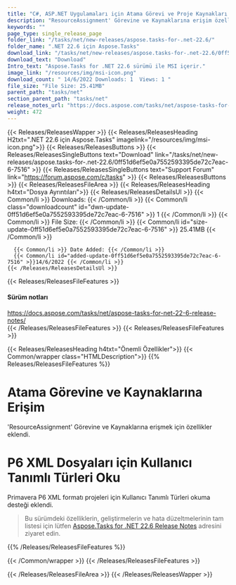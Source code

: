 ```yaml
---
title: "C#, ASP.NET Uygulamaları için Atama Görevi ve Proje Kaynakları API'sı"
description: "ResourceAssignment' Görevine ve Kaynaklarına erişim özelliklerine sahip C# .NET API. Primavera P6 XML formatındaki dosyalar için Kullanıcı Tanımlı Türleri okuma desteği."
keywords: ""
page_type: single_release_page
folder_link: "/tasks/net/new-releases/aspose.tasks-for-.net-22.6/"
folder_name: ".NET 22.6 için Aspose.Tasks"
download_link: "/tasks/net/new-releases/aspose.tasks-for-.net-22.6/0ff51d6ef5e0a7552593395de72c7eac-6-7516"
download_text: "Download"
Intro_text: "Aspose.Tasks for .NET 22.6 sürümü ile MSI içerir."
image_link: "/resources/img/msi-icon.png"
download_count: " 14/6/2022 Downloads: 1  Views: 1 "
file_size: "File Size: 25.41MB"
parent_path: "tasks/net"
section_parent_path: "tasks/net"
release_notes_url: "https://docs.aspose.com/tasks/net/aspose-tasks-for-net-22-6-release-notes/"
weight: 472
---
```


{{< Releases/ReleasesWapper >}}
{{< Releases/ReleasesHeading H2txt=".NET 22.6 için Aspose.Tasks" imagelink="/resources/img/msi-icon.png">}}
{{< Releases/ReleasesButtons >}}
{{< Releases/ReleasesSingleButtons text="Download" link="/tasks/net/new-releases/aspose.tasks-for-.net-22.6/0ff51d6ef5e0a7552593395de72c7eac-6-7516" >}}
{{< Releases/ReleasesSingleButtons text="Support Forum" link="https://forum.aspose.com/c/tasks" >}}
{{< Releases/ReleasesButtons >}}
{{< Releases/ReleasesFileArea >}}
{{< Releases/ReleasesHeading h4txt="Dosya Ayrıntıları">}}
{{< Releases/ReleasesDetailsUl >}}
{{< Common/li >}} Downloads: {{< /Common/li >}}
{{< Common/li class="downloadcount" id="dwn-update-0ff51d6ef5e0a7552593395de72c7eac-6-7516" >}} 1 {{< /Common/li >}}
{{< Common/li >}} File Size: {{< /Common/li >}}
{{< Common/li id="size-update-0ff51d6ef5e0a7552593395de72c7eac-6-7516" >}} 25.41MB {{< /Common/li >}}

      {{< Common/li >}} Date Added: {{< /Common/li >}}
      {{< Common/li id="added-update-0ff51d6ef5e0a7552593395de72c7eac-6-7516" >}}14/6/2022 {{< /Common/li >}}
    {{< /Releases/ReleasesDetailsUl >}}

{{< Releases/ReleasesFileFeatures >}}

<h4>Sürüm notları</h4><div> <a href='https://docs.aspose.com/tasks/net/aspose-tasks-for-net-22-6-release-notes/'>https://docs.aspose.com/tasks/net/aspose-tasks-for-net-22-6-release-notes/</a></div>
{{< /Releases/ReleasesFileFeatures >}}
{{< Releases/ReleasesFileFeatures >}}

{{< Releases/ReleasesHeading h4txt="Önemli Özellikler">}}
{{< Common/wrapper class="HTMLDescription">}}
{{% Releases/ReleasesFileFeatures %}}

# Atama Görevine ve Kaynaklarına Erişim

'ResourceAssignment' Görevine ve Kaynaklarına erişmek için özellikler eklendi.

# P6 XML Dosyaları için Kullanıcı Tanımlı Türleri Oku

Primavera P6 XML formatı projeleri için Kullanıcı Tanımlı Türleri okuma desteği eklendi.

> Bu sürümdeki özelliklerin, geliştirmelerin ve hata düzeltmelerinin tam listesi için lütfen [Aspose.Tasks for .NET 22.6 Release Notes](https://docs.aspose.com/tasks/net/aspose-tasks-for-net-22-6-release-notes/) adresini ziyaret edin.

{{% /Releases/ReleasesFileFeatures %}}

{{< /Common/wrapper >}}
{{< /Releases/ReleasesFileFeatures >}}

{{< /Releases/ReleasesFileArea >}}
{{< /Releases/ReleasesWapper >}}


